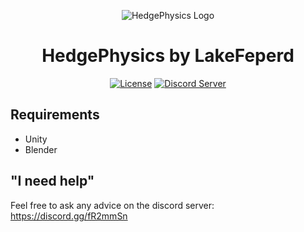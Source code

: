 <p align="center">
  <img alt="HedgePhysics Logo" src="http://i.imgur.com/4w4Scv2.png" />
  <h1 align="center">HedgePhysics by LakeFeperd</h3>
  <p align="center">
    <a href="https://opensource.org/licenses/BSD-3-Clause"><img alt="License" src="https://img.shields.io/badge/license-New%20BSD-blue.svg"></a>
    <a href="https://discord.gg/fR2mmSn"><img alt="Discord Server" src="https://img.shields.io/badge/join%20us%20on-discord-7289DA.svg"></a>
  </p>
</p>

## Requirements

* Unity
* Blender

## "I need help"

Feel free to ask any advice on the discord server: https://discord.gg/fR2mmSn
